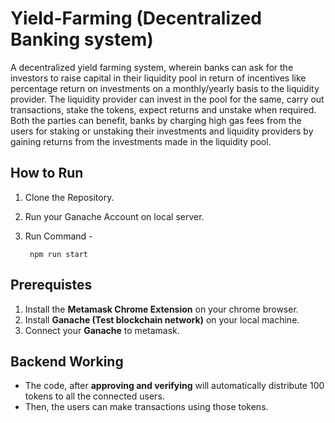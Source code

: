 # Yield-Farming (Decentralized Banking system)

A decentralized yield farming system, wherein banks can ask for the investors
to raise capital in their liquidity pool in return of incentives like percentage
return on investments on a monthly/yearly basis to the liquidity provider. The
liquidity provider can invest in the pool for the same, carry out transactions, stake the
tokens, expect returns and unstake when required. Both the parties can benefit, banks
by charging high gas fees from the users for staking or unstaking their investments and
liquidity providers by gaining returns from the investments made in the liquidity pool.

## How to Run

1. Clone the Repository.
2. Run your Ganache Account on local server.
3. Run Command -

        npm run start
        
## Prerequistes

1. Install the **Metamask Chrome Extension** on your chrome browser.
2. Install **Ganache (Test blockchain network)** on your local machine.
3. Connect your **Ganache** to metamask.

## Backend Working

* The code, after **approving and verifying** will automatically distribute 100 tokens to all the connected users.
* Then, the users can make transactions using those tokens.
